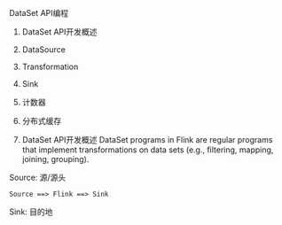 DataSet API编程


1. DataSet API开发概述
2. DataSource
3. Transformation
4. Sink
5. 计数器
6. 分布式缓存




1. DataSet API开发概述
	DataSet programs in Flink are regular programs that implement transformations on data sets (e.g., filtering, mapping, joining, grouping). 



Source: 源/源头
	
	Source ==> Flink ==> Sink

Sink: 目的地


